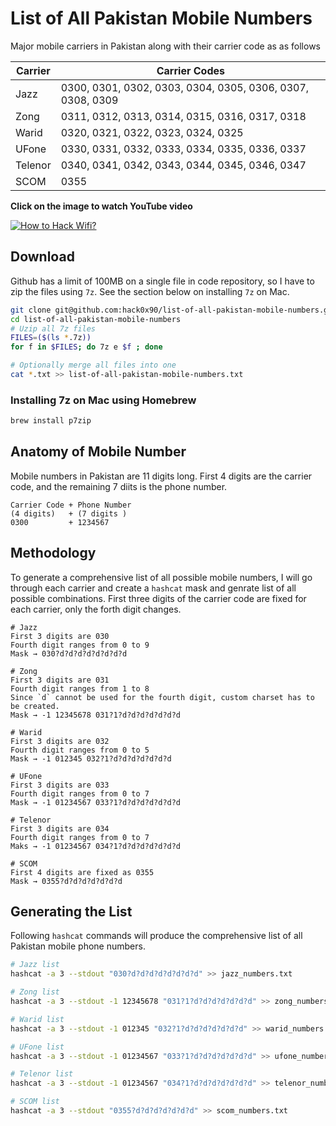 # List of All Pakistan Mobile Numbers
Major mobile carriers in Pakistan along with their carrier code as as follows

|  Carrier  |  Carrier Codes  |
| --- | ---|
|Jazz| 0300, 0301, 0302, 0303, 0304, 0305, 0306, 0307, 0308, 0309|
|Zong | 0311, 0312, 0313, 0314, 0315, 0316, 0317, 0318 |
|Warid | 0320, 0321, 0322, 0323, 0324, 0325 |
|UFone | 0330, 0331, 0332, 0333, 0334, 0335, 0336, 0337 |
|Telenor | 0340, 0341, 0342, 0343, 0344, 0345, 0346, 0347 |
|SCOM | 0355 |

**Click on the image to watch YouTube video**

[![How to Hack Wifi?](https://i.ytimg.com/vi/tgWkfi6gIUg/maxresdefault.jpg)](https://www.youtube.com/watch?v=tgWkfi6gIUg)

## Download
Github has a limit of 100MB on a single file in code repository, so I have to zip the files using `7z`. See the section below on installing `7z` on Mac.
```sh
git clone git@github.com:hack0x90/list-of-all-pakistan-mobile-numbers.git
cd list-of-all-pakistan-mobile-numbers
# Uzip all 7z files
FILES=($(ls *.7z))
for f in $FILES; do 7z e $f ; done

# Optionally merge all files into one
cat *.txt >> list-of-all-pakistan-mobile-numbers.txt
```

### Installing 7z on Mac using Homebrew
```bash
brew install p7zip
```
## Anatomy of Mobile Number
Mobile numbers in Pakistan are 11 digits long. First 4 digits are the carrier code, and the remaining 7 diits is the phone number.
```
Carrier Code + Phone Number
(4 digits)   + (7 digits )
0300         + 1234567
```
## Methodology
To generate a comprehensive list of all possible mobile numbers, I will go through each carrier and create a `hashcat` mask and genrate list of all possible combinations.
First three digits of the carrier code are fixed for each carrier, only the forth digit changes.

```
# Jazz
First 3 digits are 030
Fourth digit ranges from 0 to 9
Mask → 030?d?d?d?d?d?d?d?d

# Zong
First 3 digits are 031
Fourth digit ranges from 1 to 8
Since `d` cannot be used for the fourth digit, custom charset has to be created.
Mask → -1 12345678 031?1?d?d?d?d?d?d?d

# Warid
First 3 digits are 032
Fourth digit ranges from 0 to 5
Mask → -1 012345 032?1?d?d?d?d?d?d?d

# UFone
First 3 digits are 033
Fourth digit ranges from 0 to 7
Mask → -1 01234567 033?1?d?d?d?d?d?d?d

# Telenor
First 3 digits are 034
Fourth digit ranges from 0 to 7
Maks → -1 01234567 034?1?d?d?d?d?d?d?d

# SCOM
First 4 digits are fixed as 0355
Mask → 0355?d?d?d?d?d?d?d
```
## Generating the List
Following `hashcat` commands will produce the comprehensive list of all Pakistan mobile phone numbers.
```bash
# Jazz list
hashcat -a 3 --stdout "030?d?d?d?d?d?d?d?d" >> jazz_numbers.txt

# Zong list
hashcat -a 3 --stdout -1 12345678 "031?1?d?d?d?d?d?d?d" >> zong_numbers.txt

# Warid list
hashcat -a 3 --stdout -1 012345 "032?1?d?d?d?d?d?d?d" >> warid_numbers.txt

# UFone list
hashcat -a 3 --stdout -1 01234567 "033?1?d?d?d?d?d?d?d" >> ufone_numbers.txt

# Telenor list
hashcat -a 3 --stdout -1 01234567 "034?1?d?d?d?d?d?d?d" >> telenor_numbers.txt

# SCOM list
hashcat -a 3 --stdout "0355?d?d?d?d?d?d?d" >> scom_numbers.txt
```
